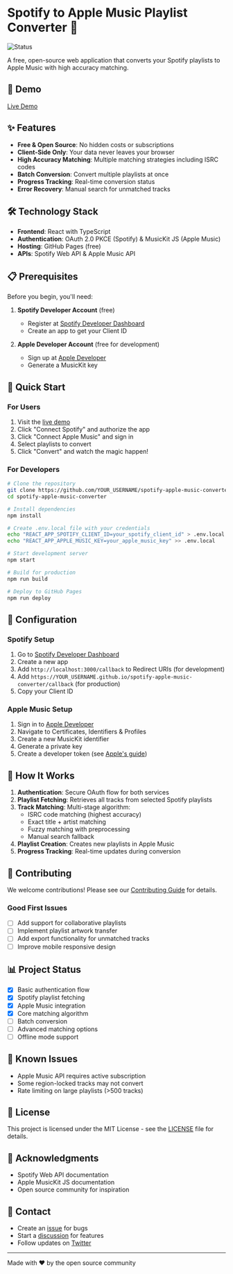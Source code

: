 # Spotify to Apple Music Playlist Converter 🎵

![Status](https://img.shields.io/badge/Status-In_Progress-yellow)

A free, open-source web application that converts your Spotify playlists to Apple Music with high accuracy matching.

## 🚀 Demo

[Live Demo](https://khinvi.github.io/spotify-apple-music-converter)

## ✨ Features

- **Free & Open Source**: No hidden costs or subscriptions
- **Client-Side Only**: Your data never leaves your browser
- **High Accuracy Matching**: Multiple matching strategies including ISRC codes
- **Batch Conversion**: Convert multiple playlists at once
- **Progress Tracking**: Real-time conversion status
- **Error Recovery**: Manual search for unmatched tracks

## 🛠️ Technology Stack

- **Frontend**: React with TypeScript
- **Authentication**: OAuth 2.0 PKCE (Spotify) & MusicKit JS (Apple Music)
- **Hosting**: GitHub Pages (free)
- **APIs**: Spotify Web API & Apple Music API

## 📋 Prerequisites

Before you begin, you'll need:

1. **Spotify Developer Account** (free)
   - Register at [Spotify Developer Dashboard](https://developer.spotify.com/dashboard)
   - Create an app to get your Client ID

2. **Apple Developer Account** (free for development)
   - Sign up at [Apple Developer](https://developer.apple.com)
   - Generate a MusicKit key

## 🚀 Quick Start

### For Users

1. Visit the [live demo](https://YOUR_USERNAME.github.io/spotify-apple-music-converter)
2. Click "Connect Spotify" and authorize the app
3. Click "Connect Apple Music" and sign in
4. Select playlists to convert
5. Click "Convert" and watch the magic happen!

### For Developers

```bash
# Clone the repository
git clone https://github.com/YOUR_USERNAME/spotify-apple-music-converter.git
cd spotify-apple-music-converter

# Install dependencies
npm install

# Create .env.local file with your credentials
echo "REACT_APP_SPOTIFY_CLIENT_ID=your_spotify_client_id" > .env.local
echo "REACT_APP_APPLE_MUSIC_KEY=your_apple_music_key" >> .env.local

# Start development server
npm start

# Build for production
npm run build

# Deploy to GitHub Pages
npm run deploy
```

## 🔧 Configuration

### Spotify Setup

1. Go to [Spotify Developer Dashboard](https://developer.spotify.com/dashboard)
2. Create a new app
3. Add `http://localhost:3000/callback` to Redirect URIs (for development)
4. Add `https://YOUR_USERNAME.github.io/spotify-apple-music-converter/callback` (for production)
5. Copy your Client ID

### Apple Music Setup

1. Sign in to [Apple Developer](https://developer.apple.com)
2. Navigate to Certificates, Identifiers & Profiles
3. Create a new MusicKit identifier
4. Generate a private key
5. Create a developer token (see [Apple's guide](https://developer.apple.com/documentation/applemusicapi/getting_keys_and_creating_tokens))

## 🎯 How It Works

1. **Authentication**: Secure OAuth flow for both services
2. **Playlist Fetching**: Retrieves all tracks from selected Spotify playlists
3. **Track Matching**: Multi-stage algorithm:
   - ISRC code matching (highest accuracy)
   - Exact title + artist matching
   - Fuzzy matching with preprocessing
   - Manual search fallback
4. **Playlist Creation**: Creates new playlists in Apple Music
5. **Progress Tracking**: Real-time updates during conversion

## 🤝 Contributing

We welcome contributions! Please see our [Contributing Guide](CONTRIBUTING.md) for details.

### Good First Issues

- [ ] Add support for collaborative playlists
- [ ] Implement playlist artwork transfer
- [ ] Add export functionality for unmatched tracks
- [ ] Improve mobile responsive design

## 📊 Project Status

- [x] Basic authentication flow
- [x] Spotify playlist fetching
- [x] Apple Music integration
- [x] Core matching algorithm
- [ ] Batch conversion
- [ ] Advanced matching options
- [ ] Offline mode support

## 🐛 Known Issues

- Apple Music API requires active subscription
- Some region-locked tracks may not convert
- Rate limiting on large playlists (>500 tracks)

## 📄 License

This project is licensed under the MIT License - see the [LICENSE](LICENSE) file for details.

## 🙏 Acknowledgments

- Spotify Web API documentation
- Apple MusicKit JS documentation
- Open source community for inspiration

## 📧 Contact

- Create an [issue](https://github.com/YOUR_USERNAME/spotify-apple-music-converter/issues) for bugs
- Start a [discussion](https://github.com/YOUR_USERNAME/spotify-apple-music-converter/discussions) for features
- Follow updates on [Twitter](https://twitter.com/YOUR_HANDLE)

---

Made with ❤️ by the open source community
